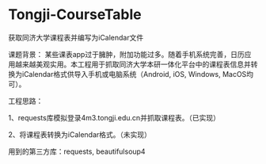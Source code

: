 # Tongji-CourseTable
获取同济大学课程表并编写为iCalendar文件

课题背景：
    某些课表app过于臃肿，附加功能过多。随着手机系统完善，日历应用越来越美观实用。本工程用于抓取同济大学本研一体化平台中的课程表信息并转换为iCalendar格式供导入手机或电脑系统（Android, iOS, Windows, MacOS均可）。

工程思路：

1、requests库模拟登录4m3.tongji.edu.cn并抓取课程表。（已实现）

2、将课程表转换为iCalendar格式。（未实现）

用到的第三方库：requests, beautifulsoup4
